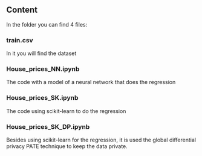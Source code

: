 
## Content

In the folder you can find 4 files:

### train.csv

In it you will find the dataset

### House_prices_NN.ipynb

The code with a model of a neural network that does the regression

### House_prices_SK.ipynb

The code using scikit-learn to do the regression

### House_prices_SK_DP.ipynb

Besides using scikit-learn for the regression, it is used the global differential privacy PATE technique to keep the data private.